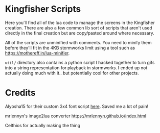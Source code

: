 # Kingfisher Scripts

Here you'll find all of the lua code to manage the screens in the Kingfisher creation. There are also a few common lib sort of scripts that aren't used directly in the final creation but are copy/pasted around where necessary.

All of the scripts are unminified with comments. You need to minify them before they'll fit in the 4KB stormworks limit using a tool such as https://mothereff.in/lua-minifier.

`util/` directory also contains a python script I hacked together to turn gifs into a string representation for playback in stormworks. I ended up not actually doing much with it.. but potentially cool for other projects.

# Credits
Alyosha15 for their custom 3x4 font script [here](https://steamcommunity.com/sharedfiles/filedetails/?id=2851143422&searchtext=font). Saved me a lot of pain!

mrlennyn's image2lua converter https://mrlennyn.github.io/index.html

Celthios for actually making the thing

